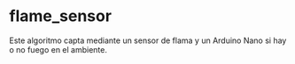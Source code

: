 # flame_sensor
Este algoritmo capta mediante un sensor de flama y un Arduino Nano si hay o no fuego en el ambiente.
